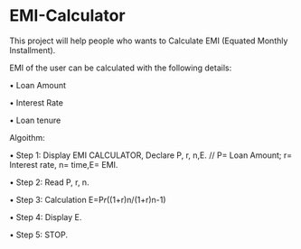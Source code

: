 # EMI-Calculator

This project will help people who wants to Calculate EMI (Equated Monthly Installment).

EMI of the user can be calculated with the following details:

• Loan Amount

• Interest Rate

• Loan tenure 


Algoithm:  

• Step 1: Display EMI CALCULATOR, Declare P, r, n,E.
// P= Loan Amount; r= Interest rate, n= time,E= EMI. 

• Step 2: Read P, r, n.

• Step 3: Calculation E=P*r*((1+r)n/(1+r)n-1)

• Step 4: Display E.

• Step 5: STOP.
